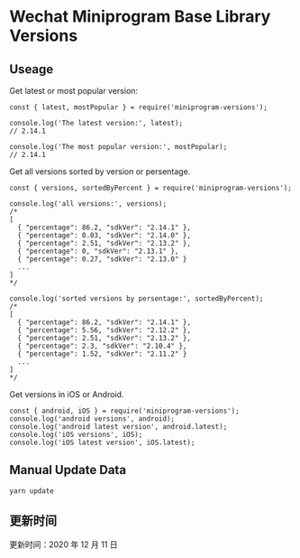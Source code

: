 
# Wechat Miniprogram Base Library Versions

## Useage

Get latest or most popular version:

```;
const { latest, mostPopular } = require('miniprogram-versions');

console.log('The latest version:', latest);
// 2.14.1

console.log('The most popular version:', mostPopular);
// 2.14.1

```

Get all versions sorted by version or persentage.

```
const { versions, sortedByPercent } = require('miniprogram-versions');

console.log('all versions:', versions);
/*
[
  { "percentage": 86.2, "sdkVer": "2.14.1" },
  { "percentage": 0.03, "sdkVer": "2.14.0" },
  { "percentage": 2.51, "sdkVer": "2.13.2" },
  { "percentage": 0, "sdkVer": "2.13.1" },
  { "percentage": 0.27, "sdkVer": "2.13.0" }
  ...
]
*/

console.log('sorted versions by persentage:', sortedByPercent);
/*
[
  { "percentage": 86.2, "sdkVer": "2.14.1" },
  { "percentage": 5.56, "sdkVer": "2.12.2" },
  { "percentage": 2.51, "sdkVer": "2.13.2" },
  { "percentage": 2.3, "sdkVer": "2.10.4" },
  { "percentage": 1.52, "sdkVer": "2.11.2" }
  ...
]
*/
```

Get versions in iOS or Android.

```
const { android, iOS } = require('miniprogram-versions');
console.log('android versions', android);
console.log('android latest version', android.latest);
console.log('iOS versions', iOS);
console.log('iOS latest version', iOS.latest);
```

## Manual Update Data

```
yarn update
```

## 更新时间

更新时间：2020 年 12 月 11 日
